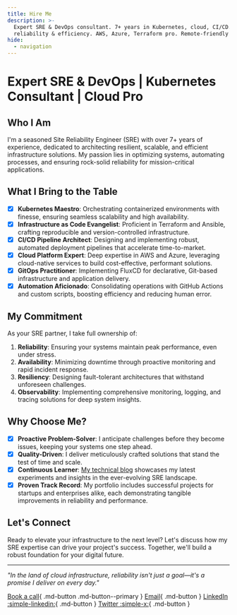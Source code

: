 ```yaml
---
title: Hire Me
description: >-
  Expert SRE & DevOps consultant. 7+ years in Kubernetes, cloud, CI/CD. Boost
  reliability & efficiency. AWS, Azure, Terraform pro. Remote-friendly freelancer.
hide:
  - navigation
---
```


# Expert SRE & DevOps | Kubernetes Consultant | Cloud Pro

## Who I Am

I'm a seasoned Site Reliability Engineer (SRE) with over 7+ years of experience,
dedicated to architecting resilient, scalable, and efficient infrastructure
solutions. My passion lies in optimizing systems, automating processes, and
ensuring rock-solid reliability for mission-critical applications.

## What I Bring to the Table

- [x] **Kubernetes Maestro**: Orchestrating containerized environments with
      finesse, ensuring seamless scalability and high availability.
- [x] **Infrastructure as Code Evangelist**: Proficient in Terraform and
      Ansible, crafting reproducible and version-controlled infrastructure.
- [x] **CI/CD Pipeline Architect**: Designing and implementing robust,
      automated deployment pipelines that accelerate time-to-market.
- [x] **Cloud Platform Expert**: Deep expertise in AWS and Azure, leveraging
      cloud-native services to build cost-effective, performant solutions.
- [x] **GitOps Practitioner**: Implementing FluxCD for declarative, Git-based
      infrastructure and application delivery.
- [x] **Automation Aficionado**: Consolidating operations with GitHub Actions
      and custom scripts, boosting efficiency and reducing human error.

## My Commitment

As your SRE partner, I take full ownership of:

1. **Reliability**: Ensuring your systems maintain peak performance, even under
   stress.
1. **Availability**: Minimizing downtime through proactive monitoring and rapid
   incident response.
1. **Resiliency**: Designing fault-tolerant architectures that withstand
   unforeseen challenges.
1. **Observability**: Implementing comprehensive monitoring, logging, and
   tracing solutions for deep system insights.

## Why Choose Me?

- [x] **Proactive Problem-Solver**: I anticipate challenges before they become
      issues, keeping your systems one step ahead.
- [x] **Quality-Driven**: I deliver meticulously crafted solutions that stand
      the test of time and scale.
- [x] **Continuous Learner**: [My technical blog][blog] showcases my latest
      experiments and insights in the ever-evolving SRE landscape.
- [x] **Proven Track Record**: My portfolio includes successful projects for
      startups and enterprises alike, each demonstrating tangible improvements
      in reliability and performance.

## Let's Connect

Ready to elevate your infrastructure to the next level? Let's discuss how my
SRE expertise can drive your project's success. Together, we'll build a robust
foundation for your digital future.

---

*"In the land of cloud infrastructure, reliability isn't just a goal—it's a
promise I deliver on every day."*

[Book a call][book-call]{ .md-button .md-button--primary }
[Email][email-me]{ .md-button }
[LinkedIn :simple-linkedin:][linkedin]{ .md-button }
[Twitter :simple-x:][twitter]{ .md-button }

[blog]: /
[book-call]: https://calendly.com/meysam81
[email-me]: mailto:meysam@developer-friendly.blog
[linkedin]: https://linkedin.com/in/meysamazad
[twitter]: https://x.com/meysamazing
